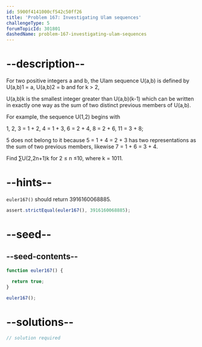```yaml
---
id: 5900f4141000cf542c50ff26
title: 'Problem 167: Investigating Ulam sequences'
challengeType: 5
forumTopicId: 301801
dashedName: problem-167-investigating-ulam-sequences
---
```


# --description--

For two positive integers a and b, the Ulam sequence U(a,b) is defined by U(a,b)1 = a, U(a,b)2 = b and for k > 2,

U(a,b)k is the smallest integer greater than U(a,b)(k-1) which can be written in exactly one way as the sum of two distinct previous members of U(a,b).

For example, the sequence U(1,2) begins with

1, 2, 3 = 1 + 2, 4 = 1 + 3, 6 = 2 + 4, 8 = 2 + 6, 11 = 3 + 8;

5 does not belong to it because 5 = 1 + 4 = 2 + 3 has two representations as the sum of two previous members, likewise 7 = 1 + 6 = 3 + 4.

Find ∑U(2,2n+1)k for 2 ≤ n ≤10, where k = 1011.

# --hints--

`euler167()` should return 3916160068885.

```js
assert.strictEqual(euler167(), 3916160068885);
```

# --seed--

## --seed-contents--

```js
function euler167() {

  return true;
}

euler167();
```

# --solutions--

```js
// solution required
```

